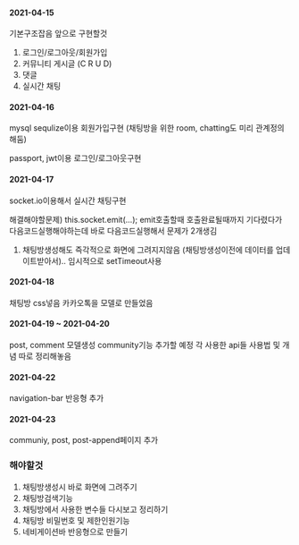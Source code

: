 #### 2021-04-15
기본구조잡음
앞으로 구현할것
1. 로그인/로그아웃/회원가입
2. 커뮤니티 게시글 (C R U D)
3. 댓글
4. 실시간 채팅

#### 2021-04-16
mysql sequlize이용
회원가입구현
(채팅방을 위한 room, chatting도 미리 관계정의해둠)

passport, jwt이용
로그인/로그아웃구현

#### 2021-04-17
socket.io이용해서 실시간 채팅구현

해결해야할문제)
this.socket.emit(...);
emit호출할때 호출완료될때까지 기다렸다가 다음코드실행해야하는데 바로 다음코드실행해서 문제가 2개생김
1. 채팅방생성해도 즉각적으로 화면에 그려지지않음 (채팅방생성이전에 데이터를 업데이트받아서).. 임시적으로 setTimeout사용

#### 2021-04-18
채팅방 css넣음
카카오톡을 모델로 만들었음

#### 2021-04-19 ~ 2021-04-20
post, comment 모델생성
community기능 추가할 예정
각 사용한 api들 사용법 및 개념 따로 정리해놓음

#### 2021-04-22
navigation-bar 반응형 추가

#### 2021-04-23
communiy, post, post-append페이지 추가

### 해야할것
1. 채팅방생성시 바로 화면에 그려주기
2. 채팅방검색기능
3. 채팅방에서 사용한 변수들 다시보고 정리하기
4. 채팅방 비밀번호 및 제한인원기능
5. 네비게이션바 반응형으로 만들기